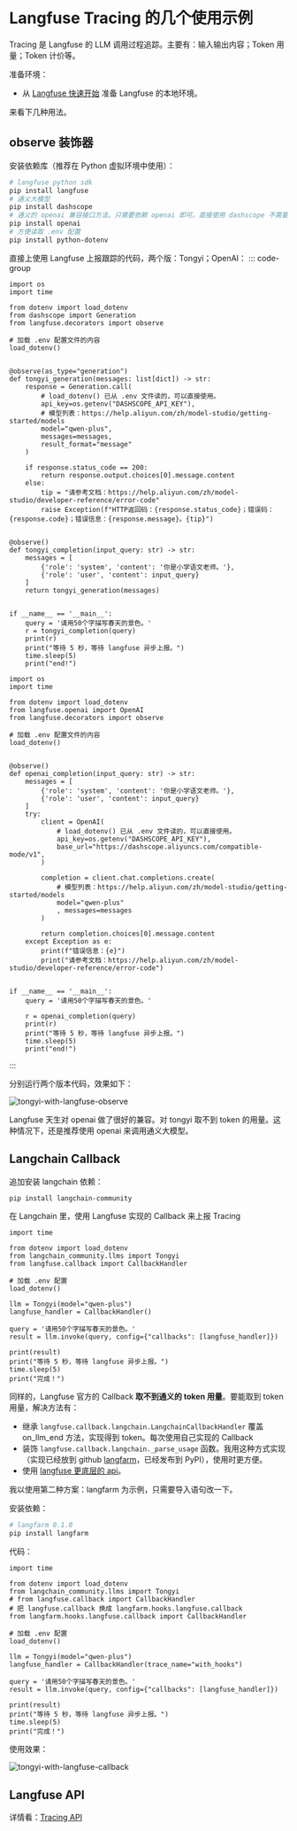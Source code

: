 # Langfuse Tracing 的几个使用示例

Tracing 是 Langfuse 的 LLM 调用过程追踪。主要有：输入输出内容；Token 用量；Token 计价等。

准备环境：
* 从 [Langfuse 快速开始](/llm/langfuse/getting-started) 准备 Langfuse 的本地环境。

来看下几种用法。

## observe 装饰器

安装依赖库（推荐在 Python 虚拟环境中使用）：
```bash
# langfuse python sdk
pip install langfuse
# 通义大模型
pip install dashscope
# 通义的 openai 兼容接口方法，只需要依赖 openai 即可。直接使用 dashscope 不需要 openai
pip install openai
# 方便读取 .env 配置
pip install python-dotenv
```

直接上使用 Langfuse 上报跟踪的代码，两个版：Tongyi；OpenAI：
::: code-group
```python{5-6,12,30} [Tongyi]
import os
import time

from dotenv import load_dotenv
from dashscope import Generation
from langfuse.decorators import observe

# 加载 .env 配置文件的内容
load_dotenv()


@observe(as_type="generation")
def tongyi_generation(messages: list[dict]) -> str:
    response = Generation.call(
        # load_dotenv() 已从 .env 文件读的，可以直接使用。
        api_key=os.getenv("DASHSCOPE_API_KEY"),
        # 模型列表：https://help.aliyun.com/zh/model-studio/getting-started/models
        model="qwen-plus",
        messages=messages,
        result_format="message"
    )

    if response.status_code == 200:
        return response.output.choices[0].message.content
    else:
        tip = "请参考文档：https://help.aliyun.com/zh/model-studio/developer-reference/error-code"
        raise Exception(f"HTTP返回码：{response.status_code}；错误码：{response.code}；错误信息：{response.message}。{tip}")


@observe()
def tongyi_completion(input_query: str) -> str:
    messages = [
        {'role': 'system', 'content': '你是小学语文老师。'},
        {'role': 'user', 'content': input_query}
    ]
    return tongyi_generation(messages)


if __name__ == '__main__':
    query = '请用50个字描写春天的景色。'
    r = tongyi_completion(query)
    print(r)
    print("等待 5 秒，等待 langfuse 异步上报。")
    time.sleep(5)
    print("end!")

```

```python{5-6,12} [OpenAI]
import os
import time

from dotenv import load_dotenv
from langfuse.openai import OpenAI
from langfuse.decorators import observe

# 加载 .env 配置文件的内容
load_dotenv()


@observe()
def openai_completion(input_query: str) -> str:
    messages = [
        {'role': 'system', 'content': '你是小学语文老师。'},
        {'role': 'user', 'content': input_query}
    ]
    try:
        client = OpenAI(
            # load_dotenv() 已从 .env 文件读的，可以直接使用。
            api_key=os.getenv("DASHSCOPE_API_KEY"),
            base_url="https://dashscope.aliyuncs.com/compatible-mode/v1",
        )

        completion = client.chat.completions.create(
            # 模型列表：https://help.aliyun.com/zh/model-studio/getting-started/models
            model="qwen-plus"
            , messages=messages
        )

        return completion.choices[0].message.content
    except Exception as e:
        print(f"错误信息：{e}")
        print("请参考文档：https://help.aliyun.com/zh/model-studio/developer-reference/error-code")


if __name__ == '__main__':
    query = '请用50个字描写春天的景色。'

    r = openai_completion(query)
    print(r)
    print("等待 5 秒，等待 langfuse 异步上报。")
    time.sleep(5)
    print("end!")

```
:::

分别运行两个版本代码，效果如下：

![tongyi-with-langfuse-observe](http://static.chenlb.com/img/langfuse/tongyi-with-langfuse-observe.png)

Langfuse 天生对 openai 做了很好的兼容。对 tongyi 取不到 token 的用量。这种情况下，还是推荐使用 openai 来调用通义大模型。

## Langchain Callback

追加安装 langchain 依赖：
```bash
pip install langchain-community
```

在 Langchain 里，使用 Langfuse 实现的 Callback 来上报 Tracing

```python{4-5,10-11,14}
import time

from dotenv import load_dotenv
from langchain_community.llms import Tongyi
from langfuse.callback import CallbackHandler

# 加载 .env 配置
load_dotenv()

llm = Tongyi(model="qwen-plus")
langfuse_handler = CallbackHandler()

query = '请用50个字描写春天的景色。'
result = llm.invoke(query, config={"callbacks": [langfuse_handler]})

print(result)
print("等待 5 秒，等待 langfuse 异步上报。")
time.sleep(5)
print("完成！")

```

同样的，Langfuse 官方的 Callback **取不到通义的 token 用量**。要能取到 token 用量，解决方法有：
* 继承 `langfuse.callback.langchain.LangchainCallbackHandler` 覆盖 on_llm_end 方法，实现得到 token。每次使用自己实现的 Callback
* 装饰 `langfuse.callback.langchain._parse_usage` 函数。我用这种方式实现（实现已经放到 github [langfarm](https://github.com/langfarm/langfarm)，已经发布到 PyPI），使用时更方便。
* 使用 [langfuse 更底层的 api](/llm/langfuse/tracing-api)。

我以使用第二种方案：langfarm 为示例，只需要导入语句改一下。

安装依赖：
```bash
# langfarm 0.1.0
pip install langfarm
```

代码：
```python{7}
import time

from dotenv import load_dotenv
from langchain_community.llms import Tongyi
# from langfuse.callback import CallbackHandler
# 把 langfuse.callback 换成 langfarm.hooks.langfuse.callback
from langfarm.hooks.langfuse.callback import CallbackHandler

# 加载 .env 配置
load_dotenv()

llm = Tongyi(model="qwen-plus")
langfuse_handler = CallbackHandler(trace_name="with_hooks")

query = '请用50个字描写春天的景色。'
result = llm.invoke(query, config={"callbacks": [langfuse_handler]})

print(result)
print("等待 5 秒，等待 langfuse 异步上报。")
time.sleep(5)
print("完成！")

```

使用效果：

![tongyi-with-langfuse-callback](http://static.chenlb.com/img/langfuse/tongyi-with-langfuse-callback.png)

## Langfuse API

详情看：[Tracing API](/llm/langfuse/tracing-api)
